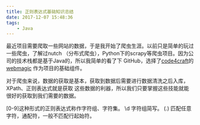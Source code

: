 ```yaml
---
title: 正则表达式基础知识总结
date: 2017-12-07 15:48:36
tags:
    - Java
---
```

最近项目需要爬取一些网站的数据，于是我开始了爬虫生涯。以前只是简单的玩过一些爬虫，了解过nutch
（分布式爬虫），Python下的scrapy等爬虫项目。因为公司的技术栈都是基于Java的，所以我简单的看了下
GitHub，选择了[code4craft](https://github.com/code4craft)的[webmagic](https://github.com/code4craft/webmagic)
作为项目的基础组件。

对于爬虫来说，数据的获取是基本，获取到数据后需要进行数据清洗之后入库，XPath、正则表达式就是获取
这些数据的利器，所以我们只要掌握这些技能就能很好的获取到我们需要的数据。

[0-9]这种形式的正则表达式称作字符组、字符集。
\d 字符组简写。
(.) 匹配任意字符，通配符，一般不匹配行起始符。
